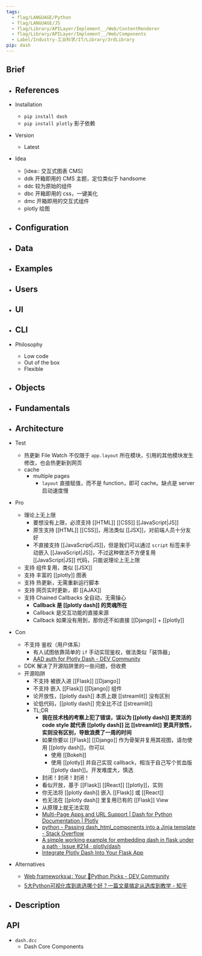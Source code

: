 ```yaml
---
tags:
  - flag/LANGUAGE/Python
  - flag/LANGUAGE/JS
  - flag/Library/APILayer/Implement__/Web/ContentRenderer
  - flag/Library/APILayer/Implement__/Web/Components
  - Label/Industry-工业科学/IT/Library/3rdLibrary
pip: dash
---
```


## Brief

- References
    - 

- Installation
    - `pip install dash`
    - `pip install plotly` 影子依赖

- Version
    - Latest

- Idea
    - [idea:: 交互式图表 CMS]
    - ddk 开箱即用的 CMS 主题，定位类似于 handsome
    - ddc 较为原始的组件
    - dbc 开箱即用的 css，一键美化
    - dmc 开箱即用的交互式组件
    - plotly 绘图

- Configuration
    - 

- Data
    - 

- Examples
    - 

- Users
    - 

- UI
    - 

- CLI
    - 

- Philosophy
    - Low code
    - Out of the box
    - Flexible

- Objects
    - 

- Fundamentals
    - 

- Architecture
    - 

- Test
    - 热更新 File Watch 不仅限于 `app.layout` 所在模块，引用的其他模块发生修改，也会热更新到网页
    - cache
        - multiple pages
            - `layout` 直接赋值，而不是 function，即可 cache。缺点是 server 启动速度慢

- Pro
    - 理论上无上限
        - 要想没有上限，必须支持 [[HTML]] [[CSS]] [[JavaScript|JS]]
        - 原生支持 [[HTML]] [[CSS]]，用法类似 [[JSX]]，对前端人员十分友好
        - 不直接支持 [[JavaScript|JS]]，但是我们可以通过 `script` 标签来手动嵌入 [[JavaScript|JS]]，不过这种做法不方便复用 [[JavaScript|JS]] 代码，只能说理论上无上限
    - 支持 组件复用，类似 [[JSX]]
    - 支持 丰富的 [[plotly]] 图表
    - 支持 热更新，无需重新运行脚本
    - 支持 网页实时更新，即 [[AJAX]]
    - 支持 Chained Callbacks 全自动，无需操心
        - **Callback 是 [[plotly dash]] 的灵魂所在**
        - Callback 是交互功能的直接来源
        - Callback 如果没有用到，那你还不如直接 [[Django]] + [[plotly]]

- Con
    - 不支持 鉴权（用户体系）
        - 有人试图依靠简单的 `if` 手动实现鉴权，做法类似「装饰器」
        - [AAD auth for Plotly Dash - DEV Community](https://dev.to/kummerer94/aad-auth-for-plotly-dash-3m57)
    - DDK 解决了开源陷阱里的一些问题，但收费
    - 开源陷阱
        - 不支持 被嵌入进 [[Flask]] [[Django]]
        - 不支持 嵌入 [[Flask]] [[Django]] 组件
        - 论开放性，[[plotly dash]] 本质上跟 [[streamlit]] 没有区别
        - 论低代码，[[plotly dash]] 完全比不过 [[streamlit]]
        - TL;DR
            - **我在技术栈的考察上犯了错误，误以为 [[plotly dash]] 更灵活的 code style 就代表 [[plotly dash]] 比 [[streamlit]] 更具开放性，实则没有区别，导致浪费了一周的时间**
            - 如果你要以 [[Flask]] [[Django]] 作为骨架并复用其视图，请勿使用 [[plotly dash]]，你可以
                - 使用 [[Bokeh]]
                - 使用 [[plotly]] 并自己实现 callback，相当于自己写个贫血版 [[plotly dash]]。开发难度大，慎选
            - 封闭！封闭！封闭！
            - 看似开放，基于 [[Flask]] [[React]] [[plotly]]，实则
            - 你无法将 [[plotly dash]] 嵌入 [[Flask]] 或 [[React]]
            - 也无法在 [[plotly dash]] 里复用已有的 [[Flask]] View
            - 从原理上就无法实现
            - [Multi-Page Apps and URL Support | Dash for Python Documentation | Plotly](https://dash.plotly.com/urls)
            - [python - Passing dash\_html\_components into a Jinja template - Stack Overflow](https://stackoverflow.com/questions/50827099/passing-dash-html-components-into-a-jinja-template)
            - [A simple working example for embedding dash in flask under a path · Issue #214 · plotly/dash](https://github.com/plotly/dash/issues/214)
            - [Integrate Plotly Dash Into Your Flask App](https://hackersandslackers.com/plotly-dash-with-flask/)

- Alternatives
    - [Web frameworks📊: Your 🐍Python Picks - DEV Community](https://dev.to/taipy/web-frameworks-your-python-picks-3a46)
    - [5大Python可视化库到底选哪个好？一篇文章搞定从选库到教学 - 知乎](https://zhuanlan.zhihu.com/p/148748125)

- Description
    - 


## API

- `dash.dcc`
    - Dash Core Components
